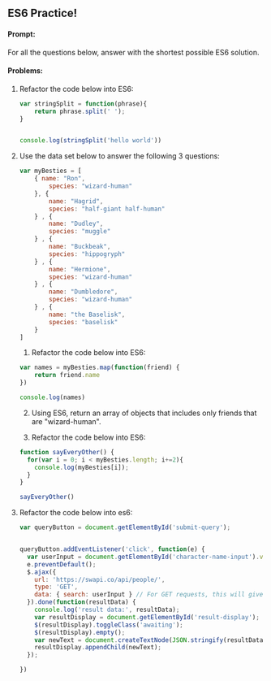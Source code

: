 ## ES6 Practice!


#### Prompt:
For all the questions below, answer with the shortest possible ES6 solution.


#### Problems:

1. Refactor the code below into ES6:
	```javascript
	var stringSplit = function(phrase){   
		return phrase.split(' '); 
	} 


	console.log(stringSplit('hello world'))
	```



2.  Use the data set below to answer the following 3 questions:
	```javascript
	var myBesties = [
		{ name: "Ron",
			species: "wizard-human"
		}, {
			name: "Hagrid",
			species: "half-giant half-human"
		} , {
			name: "Dudley",
			species: "muggle"
		} , {
			name: "Buckbeak",
			species: "hippogryph"
		} , {
			name: "Hermione",
			species: "wizard-human"
		} , {
			name: "Dumbledore",
			species: "wizard-human"
		} , {
			name: "the Baselisk",
			species: "baselisk"
		}
	]
	```




	1. Refactor the code below into ES6:

	```javascript
	var names = myBesties.map(function(friend) {
		return friend.name
	})

	console.log(names)
	```

	2. Using ES6, return an array of objects that includes only friends that are "wizard-human".


	3. Refactor the code below into ES6:

	```javascript
	function sayEveryOther() {
	  for(var i = 0; i < myBesties.length; i+=2){
	    console.log(myBesties[i]);
	  }
	}

	sayEveryOther()
	```






3.  Refactor the code below into es6:

	```javascript
	var queryButton = document.getElementById('submit-query');


	queryButton.addEventListener('click', function(e) {
	  var userInput = document.getElementById('character-name-input').value;
	  e.preventDefault();
	  $.ajax({
	    url: 'https://swapi.co/api/people/',
	    type: 'GET',
	    data: { search: userInput } // For GET requests, this will give the parameters of the query.
	  }).done(function(resultData) {
	    console.log('result data:', resultData);
	    var resultDisplay = document.getElementById('result-display');
	    $(resultDisplay).toggleClass('awaiting');
	    $(resultDisplay).empty();
	    var newText = document.createTextNode(JSON.stringify(resultData));
	    resultDisplay.appendChild(newText);
	  });

	})
	```
